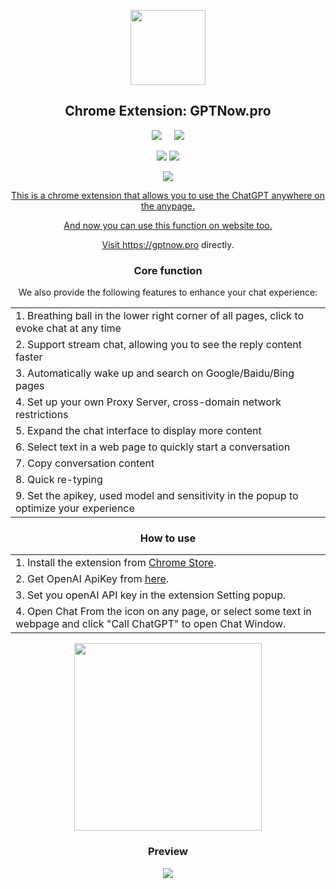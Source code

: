 <p align="center">
<img src="https://user-images.githubusercontent.com/897401/233986314-8edadcc3-0900-4630-9851-611244875e29.png" width="120"/>
</p>

<h2 align="center">Chrome Extension: GPTNow.pro</h2>
<p></p>
<p></p>
<p align="center"><a href="https://chrome.google.com/webstore/detail/chatgpt-anywhere-chat-on/jcfkfnhebnhaldhlgfiaglpcjkdikbhc"><img src="https://user-images.githubusercontent.com/897401/233967967-03e1f658-907f-4d61-9e94-5aa894769b10.svg"/></a><span>&nbsp;&nbsp;&nbsp;&nbsp;&nbsp;</span><a href="https://microsoftedge.microsoft.com/addons/detail/gptnowpro-%E5%9C%A8%E4%BB%BB%E6%84%8F%E9%A1%B5%E9%9D%A2%E5%BF%AB%E9%80%9F%E5%94%A4%E8%B5%B7-cha/poaognklanhbalfcemeblaebiahbmlng"><img src="https://user-images.githubusercontent.com/897401/234607425-7c6398a5-25c7-47d3-8c3e-cc3a2a4aba90.svg"/></a></p>
<p align="center">
  <a href="https://chrome.google.com/webstore/detail/chatgpt-anywhere-chat-on/jcfkfnhebnhaldhlgfiaglpcjkdikbhc"><img src="https://img.shields.io/badge/Download%20from-Chrome%20Store-green?&labelColor=000&style=for-the-badge&logo=googlechrome" /></a>
  <a href="https://microsoftedge.microsoft.com/addons/detail/gptnowpro-%E5%9C%A8%E4%BB%BB%E6%84%8F%E9%A1%B5%E9%9D%A2%E5%BF%AB%E9%80%9F%E5%94%A4%E8%B5%B7-cha/poaognklanhbalfcemeblaebiahbmlng"><img src="https://img.shields.io/badge/Download%20from-Edge%20Store-green?&labelColor=000&style=for-the-badge&logo=microsoft" /></a>
  </p>

<p align="center"><a href="https://gptnow.pro"><img src="https://img.shields.io/badge/Visit%20on-https%3A%2F%2Fgptnow.pro-green?&labelColor=000&style=for-the-badge&logo=safari" />
</p>

<p align="center">This is a chrome extension that allows you to use the ChatGPT anywhere on the anypage. </p>

<p align="center">And now you can use this function on website too.</p>

<p align="center">Visit <a href="https://gptnow.pro">https://gptnow.pro</a> directly.</p>

 <h3 align="center">Core function</h3>
 
 <p align="center">
We also provide the following features to enhance your chat experience:</p>
 
<table align="center">

  <tr><td>1. Breathing ball in the lower right corner of all pages, click to evoke chat at any time</td></tr>
<tr><td>2. Support stream chat, allowing you to see the reply content faster</td></tr>
<tr><td>3. Automatically wake up and search on Google/Baidu/Bing pages</td></tr>
<tr><td>4. Set up your own Proxy Server, cross-domain network restrictions</td></tr>
<tr><td>5. Expand the chat interface to display more content</td></tr>
<tr><td>6. Select text in a web page to quickly start a conversation</td></tr>
  <tr><td>7. Copy conversation content</td></tr>
<tr><td>8. Quick re-typing</td></tr>
<tr><td>9. Set the apikey, used model and sensitivity in the popup to optimize your experience</td></tr>
</table>

 
  
 <h3 align="center">How to use</h3>

<table align="center">

  <tr><td>1. Install the extension from <a href="https://chrome.google.com/webstore/detail/chatgpt-anywhere-chat-on/jcfkfnhebnhaldhlgfiaglpcjkdikbhc">Chrome Store</a>.</td></tr>
<tr><td>2. Get OpenAI ApiKey from <a href="https://openai.com/api/">here</a>.</td></tr>
<tr><td>3. Set you openAI API key in the extension Setting popup.</td></tr>
<tr><td>4. Open Chat From the icon on any page, or select some text in webpage and click "Call ChatGPT" to open Chat Window.</td></tr>

</table>
 
<p align="center"><img src="https://user-images.githubusercontent.com/897401/233968646-7c4b277c-c0a7-47b1-a66c-1578d78e5539.png" width="300" /></p>


 <h3 align="center">Preview</h3>

<p align="center"><img src="https://user-images.githubusercontent.com/897401/234607776-6040531e-a69e-4993-9fa9-f0529e7beeba.png" /></p>
